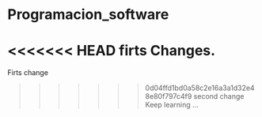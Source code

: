 # Programacion_software
<<<<<<< HEAD
firts Changes.
=======
Firts change
>>>>>>> 0d04ffd1bd0a58c2e16a3a1d32e48e80f797c4f9
second change
Keep learning ...
